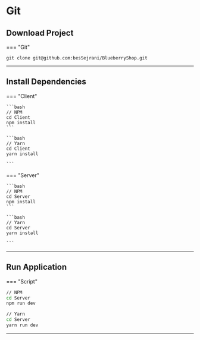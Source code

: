 # Git

## Download Project

=== "Git"

```
git clone git@github.com:besSejrani/BlueberryShop.git

```

<hr/>

## Install Dependencies

=== "Client"

    ```bash
    // NPM
    cd Client
    npm install
    ```

    ```bash
    // Yarn
    cd Client
    yarn install

    ```

=== "Server"

    ```bash
    // NPM
    cd Server
    npm install
    ```

    ```bash
    // Yarn
    cd Server
    yarn install

    ```

<hr/>

## Run Application

=== "Script"

```bash
// NPM
cd Server
npm run dev
```

```bash
// Yarn
cd Server
yarn run dev
```

<hr/>
